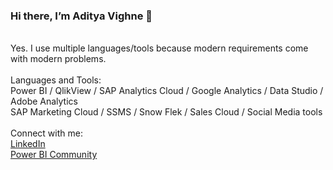 ### Hi there, I’m Aditya Vighne 👋
<br />
Yes. I use multiple languages/tools because modern requirements come with modern problems. 
<br /><br />
Languages and Tools:<br />
Power BI / QlikView / SAP Analytics Cloud / Google Analytics / Data Studio / Adobe Analytics <br />
SAP Marketing Cloud / SSMS / Snow Flek / Sales Cloud / Social Media tools
<br />
<br />
Connect with me:<br />
<a href="https://www.linkedin.com/in/adityavighne/">LinkedIn</a><br />
<a href="https://community.powerbi.com/t5/user/viewprofilepage/user-id/37290">Power BI Community</a><br />

